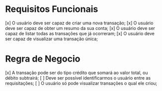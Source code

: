 # Requisitos Funcionais

[x] O usuário deve ser capaz de criar uma nova transação;
[x] O usuário deve ser capaz de obter um resumo da sua conta;
[x] O usuário deve ser capaz de listar todas as transações que já ocorreram;
[x] O usuário deve ser capaz de visualizar uma transação única;

# Regra de Negocio

[x] A transação pode ser do tipo crédito que somará ao valor total, ou débito subtrairá;
[ ] Deve ser possível identificarmos o usuário entre as requisitações;
[ ] O usuário só pode visualizar transações o qual ele criou;